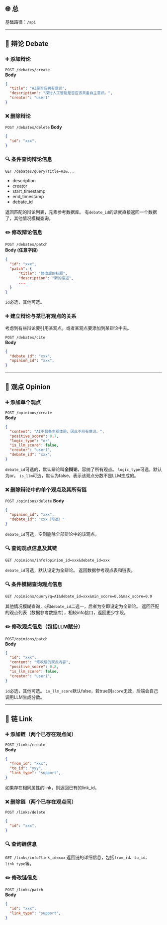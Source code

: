 ## 🌐 总

基础路径：`/api`

---

## 📁 辩论 Debate

### ➕ 添加辩论

`POST /debates/create`  
**Body**

```json
{
  "title": "AI是否应拥有意识",
  "description": "探讨人工智能是否应该具备自主意识。",
  "creator": "user1"
}
```

### ❌ 删除辩论

`POST /debates/delete`
**Body**

```json
{
  "id": "xxx",
}
```

### 🔍 条件查询辩论信息

`GET /debates/query?title=AI&...`

- description
- creator
- start_timestamp
- end_timestamp
- debate_id

返回匹配的辩论列表，元素参考数据库。
有`debate_id`的话就直接返回一个数据了，其他情况模糊查询。

### ✏️ 修改辩论信息

`POST /debates/patch`  
**Body (任意字段)**

```json
{
  "id": "xxx",
  "patch": {
	  "title": "修改后的标题",
	  "description": "新的描述",
	  ...
  }
}
```

`id`必选，其他可选。

### ➕ 建立辩论与某已有观点的关系
考虑到有些辩论要引用某观点，或者某观点要添加到某辩论中去。

`POST /debates/cite`  
**Body**

```json
{
  "debate_id": "xxx",
  "opinion_id": "xxx",
}
```

---

## 📁 观点 Opinion

### ➕ 添加单个观点

`POST /opinions/create`  
**Body**

```json
{
  "content": "AI不具备主观体验，因此不应有意识。",
  "positive_score": 0.7,
  "logic_type": "or",
  "is_llm_score": false,
  "creator": "user1",
  "debate_id": "xxx",
}
```

`debate_id`可选的，默认辩论叫**全辩论**，容纳了所有观点。
`logic_type`可选，默认为or。
`is_llm`可选，默认为false，表示该观点分数不是LLM生成的。

### ❌ 删除辩论中的单个观点及其所有链

`POST /opinions/delete`
**Body**

```json
{
  "opinion_id": "xxx",
  "debate_id": "xxx（可选）"
}
```

`debate_id`可选，空则删除全部辩论中的该观点。

### 🔍 查询观点信息及其链

`GET /opinions/info?opinion_id=xxx&debate_id=xxx`

`debate_id`可选，默认设定为全辩论。
返回数据参考观点表和链表。

### 🔍 条件模糊查询观点信息

`GET /opinions/query?q=AI&debate_id=xxx&min_score=0.5&max_score=0.9`  

其他情况模糊查询，`q`和`debate_id`二选一，后者为空即设定为全辩论。
返回匹配的观点列表（数据参考数据库），相较info接口，返回更少字段。

### ✏️ 修改观点信息（包括LLM赋分）

`POST/opinions/patch`  
**Body**

```json
{
  "id": "xxx",
  "content": "修改后的观点内容",
  "positive_socre": 0.8,
  "is_llm_score": false,
  "creator": "user1",
}
```

`id`必选，其他可选。
`is_llm_score`默认false，若true则`score`无效，后端会自己调用LLM生成分数。

---

## 📁 链 Link

### ➕ 添加链（两个已存在观点间）

`POST /links/create`  
**Body**

```json
{
  "from_id": "xxx",
  "to_id": "yyy",
  "link_type": "support",
}
```

如果存在相同属性的link，则返回已有的link_id。

### ❌ 删除链（两个已存在观点间）

`POST /links/delete`

```json
{
  "id": "xxx",
}
```

### 🔍 查询链信息

`GET /links/info?link_id=xxx`
返回链的详细信息，包括`from_id`、`to_id`、`link_type`等。

### ✏️ 修改链信息

`POST /links/patch`  
**Body**

```json
{
  "id": "xxx",
  "link_type": "support",
}
```
